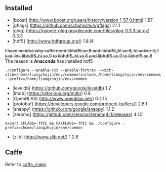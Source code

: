 ## Installed ##

* [boost] (http://www.boost.org/users/history/version_1_57_0.html) 1.57
* [gflags] (https://github.com/schuhschuh/gflags) 2.1.1
* [glog] (https://google-glog.googlecode.com/files/glog-0.3.3.tar.gz) 0.3.3
* [hdf5] (http://www.hdfgroup.org/) 1.8.14

~~I have no idea why caffe need libhdf5.so.8 and libhdf5_hl.so.8, to solver it, I just link libhdf5_hl.so.9 to libhdf5_hl.so.8 and libhdf5.so.9 to libhdf5.so.8~~
The reason is **Anaconda** has installed hdf5

```
./configure --enable-cxx --enable-fortran --with-zlib=/home/liangzhujin/env/common/include,/home/liangzhujin/env/common/lib --prefix=/home/liangzhujin/env/common
```

* [leveldb] (https://github.com/google/leveldb) 1.2
* [lmdb] (https://gitorious.org/mdb/) 0.9
* [OpenBLAS] (http://www.openblas.net/) 0.2.15
* [protobuf] (https://developers.google.com/protocol-buffers/) 2.6.1
* [snappy] (https://github.com/google/snappy) 1.1.2
* [zeromq] (https://github.com/zeromq/zeromq4-1/releases) 4.1.5

```
export CFLAGS=-fPIC && CXXFLAGS=-fPIC && ./configure -prefix=/home/liangzhujin/env/common
```

* [zlib] (http://www.zlib.net/) 1.2.8

## Caffe
Refer to [caffe_make](https://github.com/zhujin-env/common/tree/master/caffe_make).
